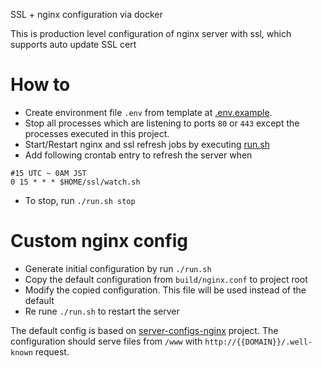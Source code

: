 SSL + nginx configuration via docker

This is production level configuration of nginx server with ssl, which supports auto update SSL cert

# How to
- Create environment file `.env` from template at [.env.example](./.env.example).
- Stop all processes which are listening to ports `80` or `443` except the processes executed in this project.
- Start/Restart nginx and ssl refresh jobs by executing [run.sh](./run.sh)
- Add following crontab entry to refresh the server when
```
#15 UTC ~ 0AM JST
0 15 * * * $HOME/ssl/watch.sh
```

- To stop, run `./run.sh stop`

# Custom nginx config
- Generate initial configuration by run `./run.sh`
- Copy the default configuration from `build/nginx.conf` to project root
- Modify the copied configuration. This file will be used instead of the default
- Re rune `./run.sh` to restart the server

 The default config is based on [server-configs-nginx](https://github.com/h5bp/server-configs-nginx) project.
 The configuration should serve files from `/www` with `http://{{DOMAIN}}/.well-known` request.
